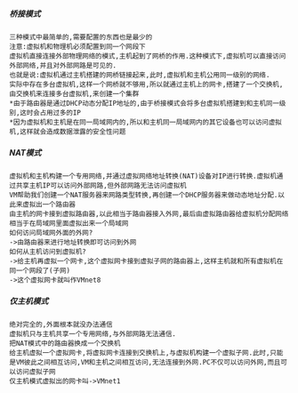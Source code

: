 ##### 桥接模式
    三种模式中最简单的,需要配置的东西也是最少的
    注意:虚拟机和物理机必须配置到同一个网段下
    虚拟机直接连接外部物理网络的模式,主机起到了网桥的作用.这种模式下,虚拟机可以直接访问外部网络,并且对外部网路是可见的.
    也就是说:虚拟机通过主机搭建的网桥链接起来,此时,虚拟机和主机公用同一级别的网络.
    实际中存在多台虚拟机,这样一个网桥就不够用,所以就通过主机上的网卡,搭建了一个交换机,由交换机来连接多台虚拟机,来创建一个集群
    *由于路由器是通过DHCP动态分配IP地址的,由于桥接模式会将多台虚拟机搭建到和主机同一级别,这时会占用过多的IP
    *因为虚拟机和主机是在同一局域网内的,所以和主机同一局域网内的其它设备也可以访问虚拟机,这样就会造成数据泄露的安全性问题

##### NAT模式
    虚拟机和主机构建一个专用网络,并通过虚拟网络地址转换(NAT)设备对IP进行转换.虚拟机通过共享主机IP可以访问外部网路,但外部网路无法访问虚拟机
    VM帮助我们创建一个NAT服务器来网路类型转换,再创建一个DHCP服务器来做动态地址分配.以此来虚拟出一个路由器
    由主机的网卡接到虚拟路由器,以此相当于路由器接入外网,最后由虚拟路由器给虚拟机分配网络
    相当于在局域网里面虚拟出来一个局域网
    如何访问局域网外面的外网?
    ->由路由器来进行地址转换即可访问到外网
    如何从主机访问到虚拟机?
    ->给主机再虚拟一个网卡,这个虚拟网卡接到虚拟子网的路由器上,这样主机就和所有虚拟机在同一个网段了(子网)
    ->这个虚拟网卡就叫作VMnet8

##### 仅主机模式
    绝对完全的,外面根本就没办法通信
    虚拟机只与主机共享一个专用网络,与外部网路无法通信.
    把NAT模式中的路由器换成一个交换机
    给主机虚拟一个虚拟网卡,将虚拟网卡连接到交换机上,与虚拟机构建一个虚拟子网.此时,只能是VM彼此之间相互访问,VM和主机之间相互访问,无法连接到外网.PC不仅可以访问外网,而且可以访问虚拟子网
    仅主机模式虚拟出的网卡叫->VMnet1